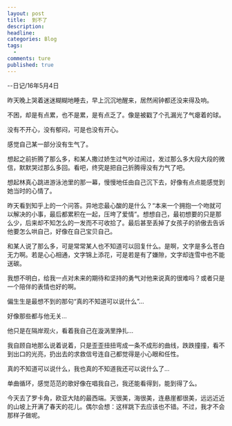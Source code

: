 ```yaml
---  
layout: post  
title:  到不了
description:     
headline: 
categories: Blog  
tags: 
  -   
comments: ture  
published: true  
---  
```

--日记/16年5月4日

昨天晚上哭着迷迷糊糊地睡去，早上沉沉地醒来，居然闹钟都还没来得及响。

不困，却是有点累，也不是累，是有点乏了。像是被戳了个孔漏光了气瘪着的球。

没有不开心，没有郁闷，可是也没有开心。

感觉自己某一部分没有生气了。

想起之前折腾了那么多，和某人撒过娇生过气吵过闹过，发过那么多大段大段的微信，默默哭过那么多回。看吧，终究是把自己折腾得没有力气了吧。

想起林真心跳进游泳池里的那一幕，慢慢地任由自己沉下去，好像有点点能感觉到她当时的心情了。

昨天看到知乎上的一个问答。异地恋最心酸的是什么？“本来一个拥抱一个吻就可以解决的小事，最后都累积在一起，压垮了爱情”。想想自己，最初想要的只是那么少，后来却不知怎么的一发而不可收拾了。最后甚至丢掉了女孩子的骄傲去告诉他要怎么哄自己，好像在自己宝贝自己。

和某人说了那么多，可是常常某人也不知道可以回复什么。是啊，文字是多么苍白无力啊。若是心心相通，文字锦上添花，可是若是有了嫌隙，文字却连雪中也不能送碳。

我想不明白，给我一点对未来的期待和坚持的勇气对他来说真的很难吗？或者只是一个陪伴的表情也好的啊。

偏生生是最想不到的那句“真的不知道可以说什么”...

好像那些都与他无关...

他只是在隔岸观火，看着我自己在漩涡里挣扎...

我自顾自地那么说着说着，只是歪歪扭扭弯成一条不成形的曲线，跌跌撞撞，看不到出口的光亮，扔出去的求救信号连自己都觉得是小心眼和任性。

真的不知道可以说什么，我也真的不知道我还可以说什么了...

单曲循环，感觉范范的歌好像在唱我自己，我还能看得到，能到得了么。

今天去了罗卡角，欧亚大陆的最西端。天很美，海很美，连悬崖都很美，远远近近的山坡上开满了春天的花儿。偶尔会想：这样跳下去应该也不错。不过，我才不会那样子做呢。










